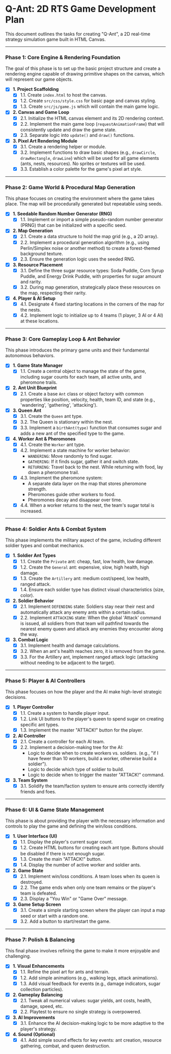 # Q-Ant: 2D RTS Game Development Plan

This document outlines the tasks for creating "Q-Ant", a 2D real-time strategy simulation game built in HTML Canvas.

---

### Phase 1: Core Engine & Rendering Foundation

The goal of this phase is to set up the basic project structure and create a rendering engine capable of drawing primitive shapes on the canvas, which will represent our game objects.

- [x] **1. Project Scaffolding**
    - [x] 1.1. Create `index.html` to host the canvas.
    - [x] 1.2. Create `src/css/style.css` for basic page and canvas styling.
    - [x] 1.3. Create `src/js/game.js` which will contain the main game logic.
- [x] **2. Canvas and Game Loop**
    - [x] 2.1. Initialize the HTML canvas element and its 2D rendering context.
    - [x] 2.2. Implement the main game loop (`requestAnimationFrame`) that will consistently update and draw the game state.
    - [x] 2.3. Separate logic into `update()` and `draw()` functions.
- [x] **3. Pixel Art Rendering Module**
    - [x] 3.1. Create a rendering helper or module.
    - [x] 3.2. Implement functions to draw basic shapes (e.g., `drawCircle`, `drawRectangle`, `drawLine`) which will be used for all game elements (ants, nests, resources). No sprites or textures will be used.
    - [x] 3.3. Establish a color palette for the game's pixel art style.

---

### Phase 2: Game World & Procedural Map Generation

This phase focuses on creating the environment where the game takes place. The map will be procedurally generated but repeatable using seeds.

- [x] **1. Seedable Random Number Generator (RNG)**
    - [x] 1.1. Implement or import a simple pseudo-random number generator (PRNG) that can be initialized with a specific seed.
- [x] **2. Map Generation**
    - [x] 2.1. Create a data structure to hold the map grid (e.g., a 2D array).
    - [x] 2.2. Implement a procedural generation algorithm (e.g., using Perlin/Simplex noise or another method) to create a forest-themed background texture.
    - [x] 2.3. Ensure the generation logic uses the seeded RNG.
- [x] **3. Resource Placement**
    - [x] 3.1. Define the three sugar resource types: Soda Puddle, Corn Syrup Puddle, and Energy Drink Puddle, with properties for sugar amount and rarity.
    - [x] 3.2. During map generation, strategically place these resources on the map, respecting their rarity.
- [x] **4. Player & AI Setup**
    - [x] 4.1. Designate 4 fixed starting locations in the corners of the map for the nests.
    - [x] 4.2. Implement logic to initialize up to 4 teams (1 player, 3 AI or 4 AI) at these locations.

---

### Phase 3: Core Gameplay Loop & Ant Behavior

This phase introduces the primary game units and their fundamental autonomous behaviors.

- [x] **1. Game State Manager**
    - [x] 1.1. Create a central object to manage the state of the game, including sugar counts for each team, all active units, and pheromone trails.
- [x] **2. Ant Unit Blueprint**
    - [x] 2.1. Create a base `Ant` class or object factory with common properties like position, velocity, health, team ID, and state (e.g., 'wandering', 'gathering', 'attacking').
- [x] **3. Queen Ant**
    - [x] 3.1. Create the `Queen` ant type.
    - [x] 3.2. The Queen is stationary within the nest.
    - [x] 3.3. Implement a `birthAnt(type)` function that consumes sugar and adds a new ant of the specified type to the game.
- [x] **4. Worker Ant & Pheromones**
    - [x] 4.1. Create the `Worker` ant type.
    - [x] 4.2. Implement a state machine for worker behavior:
        - `WANDERING`: Move randomly to find sugar.
        - `GATHERING`: If it finds sugar, gather it and switch state.
        - `RETURNING`: Travel back to the nest. While returning with food, lay down a pheromone trail.
    - [x] 4.3. Implement the pheromone system:
        - A separate data layer on the map that stores pheromone strength.
        - Pheromones guide other workers to food.
        - Pheromones decay and disappear over time.
    - [x] 4.4. When a worker returns to the nest, the team's sugar total is increased.

---

### Phase 4: Soldier Ants & Combat System

This phase implements the military aspect of the game, including different soldier types and combat mechanics.

- [x] **1. Soldier Ant Types**
    - [x] 1.1. Create the `Private` ant: cheap, fast, low health, low damage.
    - [x] 1.2. Create the `General` ant: expensive, slow, high health, high damage.
    - [x] 1.3. Create the `Artillery` ant: medium cost/speed, low health, ranged attack.
    - [x] 1.4. Ensure each soldier type has distinct visual characteristics (size, color).
- [x] **2. Soldier Behavior**
    - [x] 2.1. Implement `DEFENDING` state: Soldiers stay near their nest and automatically attack any enemy ants within a certain radius.
    - [x] 2.2. Implement `ATTACKING` state: When the global 'Attack' command is issued, all soldiers from that team will pathfind towards the nearest enemy queen and attack any enemies they encounter along the way.
- [x] **3. Combat Logic**
    - [x] 3.1. Implement health and damage calculations.
    - [x] 3.2. When an ant's health reaches zero, it is removed from the game.
    - [x] 3.3. For the Artillery ant, implement ranged attack logic (attacking without needing to be adjacent to the target).

---

### Phase 5: Player & AI Controllers

This phase focuses on how the player and the AI make high-level strategic decisions.

- [x] **1. Player Controller**
    - [x] 1.1. Create a system to handle player input.
    - [x] 1.2. Link UI buttons to the player's queen to spend sugar on creating specific ant types.
    - [x] 1.3. Implement the master "ATTACK!" button for the player.
- [x] **2. AI Controller**
    - [x] 2.1. Create a controller for each AI team.
    - [x] 2.2. Implement a decision-making tree for the AI:
        - Logic to decide when to create workers vs. soldiers. (e.g., "if I have fewer than 10 workers, build a worker, otherwise build a soldier").
        - Logic to decide which type of soldier to build.
        - Logic to decide when to trigger the master "ATTACK!" command.
- [x] **3. Team System**
    - [x] 3.1. Solidify the team/faction system to ensure ants correctly identify friends and foes.

---

### Phase 6: UI & Game State Management

This phase is about providing the player with the necessary information and controls to play the game and defining the win/loss conditions.

- [x] **1. User Interface (UI)**
    - [x] 1.1. Display the player's current sugar count.
    - [x] 1.2. Create HTML buttons for creating each ant type. Buttons should be disabled if there is not enough sugar.
    - [x] 1.3. Create the main "ATTACK!" button.
    - [x] 1.4. Display the number of active worker and soldier ants.
- [x] **2. Game State**
    - [x] 2.1. Implement win/loss conditions. A team loses when its queen is destroyed.
    - [x] 2.2. The game ends when only one team remains or the player's team is defeated.
    - [x] 2.3. Display a "You Win" or "Game Over" message.
- [x] **3. Game Setup Screen**
    - [x] 3.1. Create a simple starting screen where the player can input a map seed or start with a random one.
    - [x] 3.2. Add a button to start/restart the game.

---

### Phase 7: Polish & Balancing

This final phase involves refining the game to make it more enjoyable and challenging.

- [x] **1. Visual Enhancements**
    - [x] 1.1. Refine the pixel art for ants and terrain.
    - [x] 1.2. Add simple animations (e.g., walking legs, attack animations).
    - [x] 1.3. Add visual feedback for events (e.g., damage indicators, sugar collection particles).
- [x] **2. Gameplay Balancing**
    - [x] 2.1. Tweak all numerical values: sugar yields, ant costs, health, damage, speed, etc.
    - [x] 2.2. Playtest to ensure no single strategy is overpowered.
- [x] **3. AI Improvements**
    - [x] 3.1. Enhance the AI decision-making logic to be more adaptive to the player's strategy.
- [x] **4. Sound (Optional)**
    - [x] 4.1. Add simple sound effects for key events: ant creation, resource gathering, combat, and queen destruction.
